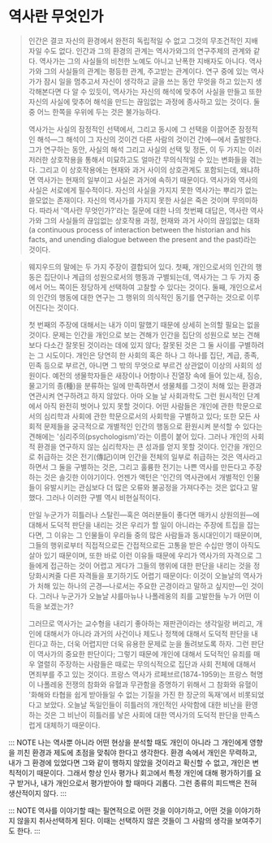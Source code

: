 # 역사란 무엇인가

> 인간은 결코 자신의 환경에서 완전히 독립적일 수 없고 그것의 무조건적인 지배자일 수도 없다. 인간과 그의 환경의 관계는 역사가와그의 연구주제의 관계와 같다. 역사가는 그의 사실들의 비천한 노예도 아니고 난폭한 지배자도 아니다. 역사가와 그의 사실들의 관계는 평등한 관계, 주고받는 관계이다. 연구 중에 있는 역사가가 잠시 일을 멈추고서 자신이 생각하고 글을 쓰는 동안 무엇을 하고 있는지 생각해본다면 다 알 수 있듯이, 역사가는 자신의 해석에 맞추어 사실을 만들고 또한 자신의 사실에 맞추어 해석을 만드는 끊임없는 과정에 종사하고 있는 것이다. 둘 중 어느 한쪽을 우위에 두는 것은 불가능하다.
>
> 역사가는 사실의 잠정적인 선택에서, 그리고 동시에 그 선택을 이끌어준 잠정적인 해석―그 해석이 그 자신의 것이건 다른 사람의 것이건 간에―에서 출발한다. 그가 연구하는 동안, 사실의 해석 그리고 사실의 선택 및 정돈, 이 두 가지는 이러저러한 상호작용을 통해서 미묘하고도 얼마간 무의식적일 수 있는 변화들을 겪는다. 그리고 이 상호작용에는 현재와 과거 사이의 상호관계도 포함되는데, 왜냐하면 역사가는 현재의 일부이고 사실은 과거에 속하기 때문이다. 역사가와 역사의 사실은 서로에게 필수적이다. 자신의 사실을 가지지 못한 역사가는 뿌리가 없는 쓸모없는 존재이다. 자신의 역사가를 가지지 못한 사실은 죽은 것이며 무의미하다. 따라서 '역사란 무엇인가?'라는 질문에 대한 나의 첫번째 대답은, 역사란 역사가와 그의 사실들의 끊임없는 상호작용 과정, 현재와 과거 사이의 끊임없는 대화(a continuous process of interaction between the historian and his facts, and unending dialogue between the present and the past)라는 것이다.

> 웨지우드의 말에는 두 가지 주장이 결합되어 있다. 첫째, 개인으로서의 인간의 행동은 집단이나 계급의 성원으로서의 행동과 구별되는데, 역사가는 그 두 가지 중에서 어느 쪽이든 정당하게 선택하여 고찰할 수 있다는 것이다. 둘째, 개인으로서의 인간의 행동에 대한 연구는 그 행위의 의식적인 동기를 연구하는 것으로 이루어진다는 것이다.
>
> 첫 번째의 주장에 대해서는 내가 이미 말했기 때문에 상세히 논의할 필요는 없을 것이다. 문제는 인간을 개인으로 보는 견해가 인간을 집단의 성원으로 보는 견해보다 다소간 잘못된 것이라는 데에 있지 않다; 잘못된 것은 그 둘 사이를 구별하려는 그 시도이다. 개인은 당연히 한 사회의 혹은 하나 그 하나를 집단, 계급, 종족, 민족 등으로 부르건, 아니면 그 밖의 무엇으로 부르건 상관없이 이상의 사회의 성원이다. 예전의 생물학자들은 새장이나 어항이나 진열장 속에 들어 있는새, 짐승, 물고기의 종(種)을 분류하는 일에 만족하면서 생물체를 그것이 처해 있는 환경과 연관시켜 연구하려고 하지 않았다. 아마 오늘 날 사회과학도 그런 원시적인 단계에서 아직 완전히 벗어나 있지 못할 것이다. 어떤 사람들은 개인에 관한 학문으로서의 심리학과 사회에 관한 학문으로서의 사회학을 구별하고 있다; 또한 모든 사회적 문제들을 궁극적으로 개별적인 인간의 행동으로 환원시켜 분석할 수 있다는 견해에는 '심리주의(psychologism)'라는 이름이 붙어 있다. 그러나 개인의 사회적 환경을 연구하지 않는 심리학자는 큰 성과를 얻지 못할 것이다. 인간을 개인으로 취급하는 것은 전기(傳記)이며 인간을 전체의 일부로 취급하는 것은 역사라고 하면서 그 둘을 구별하는 것은, 그리고 훌륭한 전기는 나쁜 역사를 만든다고 주장하는 것은 솔깃한 이야기이다. 언젠가 액턴은 '인간의 역사관에서 개별적인 인물들이 유발시키는 관심보다 더 많은 오류와 불공정을 가져다주는 것은 없다고 말했다. 그러나 이러한 구별 역시 비현실적이다.

> 만일 누군가가 히틀러나 스탈린―혹은 여러분들이 좋다면 매카시 상원의원―에 대해서 도덕적 판단을 내리는 것은 우리가 할 일이 아니라는 주장에 트집을 잡는다면, 그 이유는 그 인물들이 우리들 중의 많은 사람들과 동시대인이기 때문이며, 그들의 행위로부터 직접적으로든 간접적으로든 고통을 받은 수십만 명이 아직도 살아 있기 때문이며, 또한 바로 이런 이유들 때문에 우리가 역사가의 자격으로 그들에게 접근하는 것이 어렵고 게다가 그들의 행위에 대한 판단을 내리는 것을 정당화시켜줄 다른 자격들을 포기하기도 어렵기 때문이다: 이것이 오늘날의 역사가가 처해 있는 하나의 곤경―나로서는 주요한 곤경이라고 말하고 싶지만―인 것이다. 그러나 누군가가 오늘날 샤를마뉴나 나폴레옹의 죄를 고발한들 누가 어떤 이득을 보겠는가?
>
> 그러므로 역사가는 교수형을 내리기 좋아하는 재판관이라는 생각일랑 버리고, 개인에 대해서가 아니라 과거의 사건이나 제도나 정책에 대해서 도덕적 판단을 내린다고 하는, 더욱 어렵지만 더욱 유용한 문제로 눈을 돌려보도록 하자. 그런 판단이 역사가의 중요한 판단이다; 그렇기 때문에 개인에 대해서 도덕적인 유죄를 매우 열렬히 주장하는 사람들은 때로는 무의식적으로 집단과 사회 전체에 대해서 면죄부를 주고 있는 것이다. 프랑스 역사가 르페브르(1874-1959)는 프랑스 혁명이 나폴레옹 전쟁의 참화와 유혈과 무관함을 증명하기 위해서 그 참화와 유혈이 '화해와 타협을 쉽게 받아들일 수 없는 기질을 가진 한 장군의 독재'에서 비롯되었다고 보았다. 오늘날 독일인들이 히틀러의 개인적인 사악함에 대한 비난을 환영하는 것은 그 비난이 히틀러를 낳은 사회에 대한 역사가의 도덕적 판단을 만족스럽게 대체하기 때문이다.

::: NOTE
나는 역사뿐 아니라 어떤 현상을 분석할 때도 개인이 아니라 그 개인에게 영향을 끼친 환경과 제도에 초점을 맞춰야 한다고 생각한다. 환경 속에서 개인은 무력하고, 내가 그 환경에 있었다면 그와 같이 행하지 않았을 것이라고 확신할 수 없고, 개인은 변칙적이기 때문이다. 그래서 항상 인사 평가나 회고에서 특정 개인에 대해 평가하기를 요구 받거나, 내가 개인으로서 평가받아야 할 때마다 괴롭다. 그런 종류의 피드백은 전혀 생산적이지 않다.
:::

::: NOTE
역사를 이야기할 때는 필연적으로 어떤 것을 이야기하고, 어떤 것을 이야기하지 않을지 취사선택하게 된다. 이때는 선택하지 않은 것들이 그 사람의 생각을 보여주기도 한다.
:::
